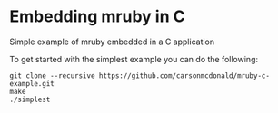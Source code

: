 Embedding mruby in C
====================

Simple example of mruby embedded in a C application

To get started with the simplest example you can do the following:

```
git clone --recursive https://github.com/carsonmcdonald/mruby-c-example.git
make
./simplest
```
